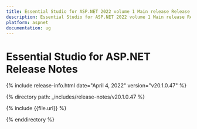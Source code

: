 ```yaml
---
title: Essential Studio for ASP.NET 2022 volume 1 Main release Release Notes  
description: Essential Studio for ASP.NET 2022 volume 1 Main release Release Notes  
platform: aspnet
documentation: ug
---
```


# Essential Studio for ASP.NET  Release Notes  

{% include release-info.html date="April 4, 2022" version="v20.1.0.47" %} 

{% directory path: _includes/release-notes/v20.1.0.47 %}

{% include {{file.url}} %}

{% enddirectory %}